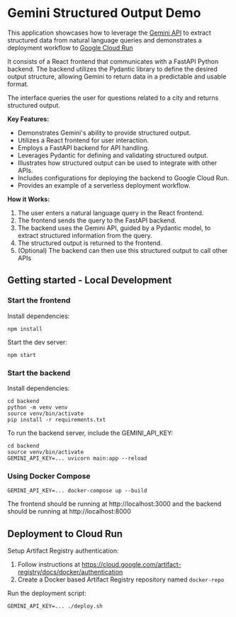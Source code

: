 # Gemini Structured Output Demo

This application showcases how to leverage the [Gemini API](https://ai.google.dev/) to 
extract structured data from natural language queries and 
demonstrates a deployment workflow to [Google Cloud Run](https://cloud.google.com/run)

It consists of a React frontend that communicates with a 
FastAPI Python backend. The backend utilizes the Pydantic library 
to define the desired output structure, allowing Gemini to return data 
in a predictable and usable format.

The interface queries the user for questions related to a city and returns structured output.

**Key Features:**

* Demonstrates Gemini's ability to provide structured output.
* Utilizes a React frontend for user interaction.
* Employs a FastAPI backend for API handling.
* Leverages Pydantic for defining and validating structured output.
* Illustrates how structured output can be used to integrate with other APIs.
* Includes configurations for deploying the backend to Google Cloud Run.
* Provides an example of a serverless deployment workflow.

**How it Works:**

1.  The user enters a natural language query in the React frontend.
1.  The frontend sends the query to the FastAPI backend.
1.  The backend uses the Gemini API, guided by a Pydantic model, to extract structured information from the query.
1.  The structured output is returned to the frontend.
1.  (Optional) The backend can then use this structured output to call other APIs

## Getting started - Local Development

### Start the frontend

Install dependencies:

```
npm install
```

Start the dev server:

```
npm start
```

### Start the backend

Install dependencies:

```
cd backend
python -m venv venv
source venv/bin/activate
pip install -r requirements.txt
```

To run the backend server, include the GEMINI_API_KEY:

```
cd backend
source venv/bin/activate
GEMINI_API_KEY=... uvicorn main:app --reload
```

### Using Docker Compose

```
GEMINI_API_KEY=... docker-compose up --build
```

The frontend should be running at http://localhost:3000 and the backend should be running at http://localhost:8000

## Deployment to Cloud Run

Setup Artifact Registry authentication:

1. Follow instructions at https://cloud.google.com/artifact-registry/docs/docker/authentication
1. Create a Docker based Artifact Registry repository named `docker-repo`

Run the deployment script:

```
GEMINI_API_KEY=... ./deploy.sh
```